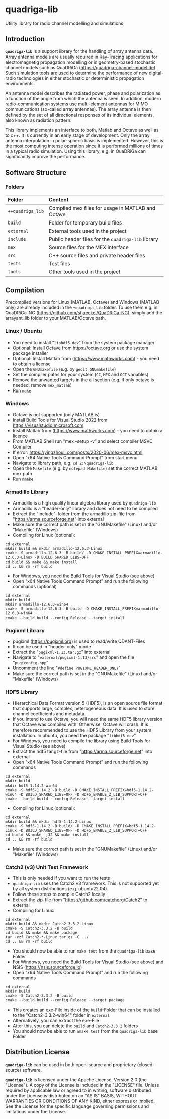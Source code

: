 # quadriga-lib
Utility library for radio channel modelling and simulations

## Introduction

**`quadriga-lib`** is a support library for the handling of array antenna data. Array antenna models are usually required in Ray-Tracing applications for electromagnetig propagation modelling or in geometry-based stochastic channel models such as QuaDRiGa (https://quadriga-channel-model.de). Such simulation tools are used to determine the performance of new digital-radio technologies in either stochastic or deterministic propagation environments. 

An antenna model describes the radiated power, phase and polarization as a function of the angle from which the antenna is seen. In addition, modern radio-communication systems use multi-element antennas for MIMO communications (so-called array antennas). The array antenna is then defined by the set of all directional responses of its individual elements, also known as radiation pattern.

This library implements an interface to both, Matlab and Octave as well as to c++. It is currently in an early stage of development. Only the array antenna interpolation in polar-spheric basis is implemented. However, this is the most computing intense operation since it is performed millions of times in a typical radio simulation. Using this library, e.g. in QuaDRiGa can significantly improve the performance.

## Software Structure
### Folders

| Folder | Content |
|:---|:---|
`++quadriga_lib` | Compiled mex files for usage in MATLAB and Octave
`build` | Folder for temporary build files
`external` | External tools used in the project
`include` | Public header files for the `quadriga-lib` library
`mex` | Source files for the MEX interface
`src` | C++ source files and private header files
`tests` | Test files
`tools` | Other tools used in the project

## Compilation

Precompiled versions for Linux (MATLAB, Octave) and Windows (MATLAB only) are already included in the `+quadriga_lib` folder. To use them e.g. in QuaDRiGa-NG (https://github.com/stjaeckel/QuaDRiGa-NG), simply add the arrayant_lib folder to your MATLAB/Octave path.

### Linux / Ubuntu
* You need to install "`libhdf5-dev`" from the system package manager
* Optional: Install Octave from https://octave.org or use the system package installer
* Optional: Install Matlab from (https://www.mathworks.com) - you need to obtain a license
* Open the `GNUmakefile` (e.g. by `gedit GNUmakefile`)
* Set the compiler paths for your system (`CC`, `MEX` and `OCT` variables)
* Remove the unwanted targets in the all section (e.g. if only octave is needed, remove `mex_matlab`)
* Run `make`


### Windows
* Octave is not supported (only MATLAB is)
* Install Build Tools for Visual Studio 2022 from https://visualstudio.microsoft.com
* Install Matlab from (https://www.mathworks.com) - you need to obtain a licence
* From MATLAB Shell run "mex -setup -v" and select compiler MSVC Compiler
* If error: https://yingzhouli.com/posts/2020-06/mex-msvc.html
* Open "x64 Native Tools Command Prompt" from start menu
* Navigate to library path, e.g. `cd Z:\quadriga-lib`
* Open the `Makefile` (e.g. by `notepad Makefile`) set the correct MATLAB mex path 
* Run `nmake`

### Armadillo Library
* Armadillo is a high quality linear algebra library used by `quadriga-lib`
* Armadillo is a "header-only" library and does not need to be compiled
* Extract the "include"-folder from the armadillo zip-file from "https://arma.sourceforge.net" into external
* Make sure the correct path is set in the "GNUMakefile" (Linux) and/or "Makefile" (Windows)
* Compiling for Linux (optional):
```
cd external
mkdir build && mkdir armadillo-12.6.3-Linux
cmake -S armadillo-12.6.3 -B build/ -D CMAKE_INSTALL_PREFIX=armadillo-12.6.3-Linux -D BUILD_SHARED_LIBS=OFF
cd build && make && make install
cd .. && rm -rf build
```
* For Windows, you need the Build Tools for Visual Studio (see above)
* Open "x64 Native Tools Command Prompt" and run the following commands (optional)
```
cd external
mkdir build 
mkdir armadillo-12.6.3-win64
cmake -S armadillo-12.6.3 -B build -D CMAKE_INSTALL_PREFIX=armadillo-12.6.3-win64
cmake --build build --config Release --target install
```
### Pugixml Library
* pugixml (https://pugixml.org) is used to read/write QDANT-Files
* It can be used in "header-only" mode
* Extract the "`pugixml-1.13.tar.gz`" into external
* Navigate to "`external/pugixml-1.13/src`" and open the file "`pugiconfig.hpp`"
* Uncomment the line "`#define PUGIXML_HEADER_ONLY`"
* Make sure the correct path is set in the "GNUMakefile" (Linux) and/or "Makefile" (Windows)

### HDF5 Library
* Hierarchical Data Format version 5 (HDF5), is an open source file format that supports large, complex, heterogeneous data. It is used to store channel coefficients and metadata.
* If you intend to use Octave, you will need the same HDF5 library version that Octave was compiled with. Otherwise, Octave will crash. It is therefore recommended to use the HDF5 Library from your system installation. In ubuntu, you need the package "`libhdf5-dev`"
* For Windows, you need to compile the library using Build Tools for Visual Studio (see above)
* Extract the hdf5 tar.gz-file from "https://arma.sourceforge.net" into external
* Open "x64 Native Tools Command Prompt" and run the following commands
```
cd external
mkdir build 
mkdir hdf5-1.14.2-win64
cmake -S hdf5-1.14.2 -B build -D CMAKE_INSTALL_PREFIX=hdf5-1.14.2-win64 -D BUILD_SHARED_LIBS=OFF -D HDF5_ENABLE_Z_LIB_SUPPORT=OFF
cmake --build build --config Release --target install
```
* Compiling for Linux (optional):
```
cd external
mkdir build && mkdir hdf5-1.14.2-Linux
cmake -S hdf5-1.14.2 -B build/ -D CMAKE_INSTALL_PREFIX=hdf5-1.14.2-Linux -D BUILD_SHARED_LIBS=OFF -D HDF5_ENABLE_Z_LIB_SUPPORT=OFF
cd build && make -j32 && make install
cd .. && rm -rf build
```
* Make sure the correct path is set in the "GNUMakefile" (Linux) and/or "Makefile" (Windows)

### Catch2 (v3) Unit Test Framework
* This is only needed if you want to run the tests
* `quadriga-lib` uses the Catch2 v3 framework. This is not supported yet by all system distributions (e.g. ubuntu22.04).
* Follow these steps to compile Catch2 locally
* Extract the zip-file from "https://github.com/catchorg/Catch2" to external
* Compiling for Linux:
```
cd external
mkdir build && mkdir Catch2-3.3.2-Linux
cmake -S Catch2-3.3.2 -B build
cd build && make && make package
tar -xzf Catch2-*-Linux.tar.gz -C ../
cd .. && rm -rf build
```
* You should now be able to run `make test` from the `quadriga-lib` base Folder
* For Windows, you need the Build Tools for Visual Studio (see above) and NSIS (https://nsis.sourceforge.io)
* Open "x64 Native Tools Command Prompt" and run the following commands
```
cd external
mkdir build
cmake -S Catch2-3.3.2 -B build
cmake --build build --config Release --target package
```
* This creates an exe-File inside of the `build`-Folder that can be installed to the "Catch2-3.3.2-win64" folder in `external`
* Alternatively, you can extract the exe-File
* After this, you can delete the `build` and `Catch2-3.3.2` folders
* You should now be able to run `nmake test` from the `quadriga-lib` base Folder


## Distribution License

**`quadriga-lib`** can be used in both open-source and proprietary (closed-source) software.

**`quadriga-lib`** is licensed under the Apache License, Version 2.0 (the "License").
A copy of the License is included in the "LICENSE" file. Unless required by applicable law or agreed to in writing, software distributed under the License is distributed on an "AS IS" BASIS, WITHOUT WARRANTIES OR CONDITIONS OF ANY KIND, either express or implied. See the License for the specific language governing permissions and limitations under the License.